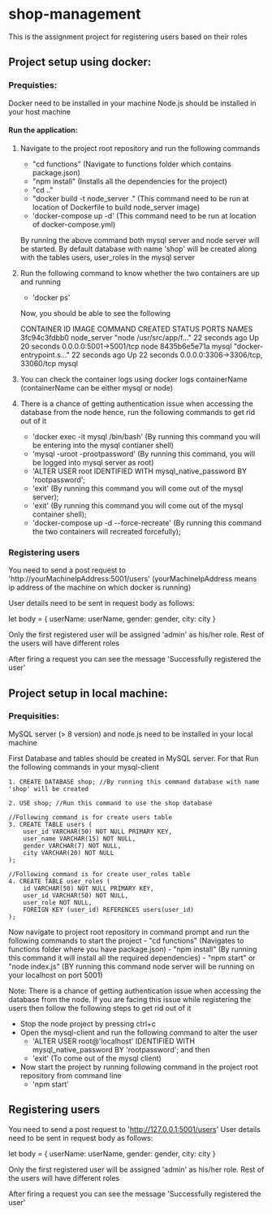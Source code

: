# shop-management
This is the assignment project for registering users based on their roles

## Project setup using docker:

### Prequisties:
Docker need to be installed in your machine
Node.js should be installed in your host machine

#### Run the application:

1. Navigate to the project root repository and run the following commands
    - "cd functions" (Navigate to functions folder which contains package.json)
    - "npm install" (Installs all the dependencies for the project)
    - "cd .."
    - "docker build -t node_server ." (This command need to be run at location of Dockerfile to build node_server image)
    - 'docker-compose up -d' (This command need to be run at location of docker-compose.yml)

    By running the above command both mysql server and node server will be started. By default database with name 'shop' will be created along with the tables users, user_roles in the mysql server

2. Run the following command to know whether the two containers are up and running
    - 'docker ps'

    Now, you should be able to see the following 
    
    CONTAINER ID        IMAGE               COMMAND                  CREATED             STATUS              PORTS                               NAMES
3fc94c3fdbb0        node_server         "node /usr/src/app/f…"   22 seconds ago      Up 20 seconds       0.0.0.0:5001->5001/tcp              node
8435b6e5e71a        mysql               "docker-entrypoint.s…"   22 seconds ago      Up 22 seconds       0.0.0.0:3306->3306/tcp, 33060/tcp   mysql

3. You can check the container logs using docker logs containerName (containerName can be either mysql or node)
4. There is a chance of getting authentication issue when accessing the database from the node hence, run the following commands to get rid out of it
    - 'docker exec -it mysql /bin/bash' (By running this command you will be entering into the mysql contianer shell)
    - 'mysql -uroot -prootpassword' (By running this command, you will be logged into mysql server as root)
    - 'ALTER USER root IDENTIFIED WITH mysql_native_password BY 'rootpassword';
    - 'exit' (By running this command you will come out of the mysql server);
    - 'exit' (By running this command you will come out of the mysql container shell);
    - 'docker-compose up -d --force-recreate' (By running this command the two containers will recreated forcefully);

### Registering users

You need to send a post request to 'http://yourMachineIpAddress:5001/users'
(yourMachineIpAddress means ip address of the machine on which docker is running)

User details need to be sent in request body as follows:

let body = {
    userName: userName,
    gender: gender,
    city: city
}

Only the first registered user will be assigned 'admin' as his/her role. Rest of the users will have different roles

After firing a request you can see the message 'Successfully registered the user'

## Project setup in local machine:

### Prequisities:
MySQL server (> 8 version) and node.js need to be installed in your local machine

First Database and tables should be created in MySQL server. For that Run the following commands in your mysql-client

    1. CREATE DATABASE shop; //By running this command database with name 'shop' will be created

    2. USE shop; //Run this command to use the shop database

    //Following command is for create users table
    3. CREATE TABLE users (
        user_id VARCHAR(50) NOT NULL PRIMARY KEY,
        user_name VARCHAR(15) NOT NULL,
        gender VARCHAR(7) NOT NULL,
        city VARCHAR(20) NOT NULL
    );

    //Following command is for create user_roles table
    4. CREATE TABLE user_roles (
        id VARCHAR(50) NOT NULL PRIMARY KEY,
        user_id VARCHAR(50) NOT NULL,
        user_role NOT NULL,
        FOREIGN KEY (user_id) REFERENCES users(user_id)
    );

Now navigate to project root repository in command prompt and run the following commands to start the project
    - "cd functions" (Navigates to functions folder where you have package.json)
    - "npm install" (By running this command it will install all the required dependencies)
    - "npm start" or "node index.js" (BY running this command node server will be running on your localhost on port 5001)
    

Note: There is a chance of getting authentication issue when accessing the database from the node. If you are facing this issue while registering the users then follow the following steps to get rid out of it

- Stop the node project by pressing ctrl+c
- Open the mysql-client and run the following command to alter the user
    - 'ALTER USER root@'localhost' IDENTIFIED WITH mysql_native_password BY 'rootpassword'; and then
    - 'exit' (To come out of the mysql client)
- Now start the project by running following command in the project root repository from command line
    - 'npm start' 

## Registering users

You need to send a post request to 'http://127.0.0.1:5001/users'
User details need to be sent in request body as follows:

let body = {
    userName: userName,
    gender: gender,
    city: city
}

Only the first registered user will be assigned 'admin' as his/her role. Rest of the users will have different roles

After firing a request you can see the message 'Successfully registered the user'

